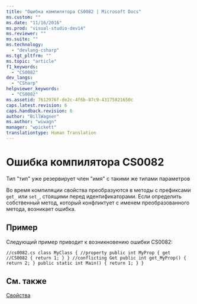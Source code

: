 ```yaml
---
title: "Ошибка компилятора CS0082 | Microsoft Docs"
ms.custom: ""
ms.date: "11/16/2016"
ms.prod: "visual-studio-dev14"
ms.reviewer: ""
ms.suite: ""
ms.technology: 
  - "devlang-csharp"
ms.tgt_pltfrm: ""
ms.topic: "article"
f1_keywords: 
  - "CS0082"
dev_langs: 
  - "CSharp"
helpviewer_keywords: 
  - "CS0082"
ms.assetid: 7612976f-de2c-4f6b-87c9-43175821650c
caps.latest.revision: 6
caps.handback.revision: 6
author: "BillWagner"
ms.author: "wiwagn"
manager: "wpickett"
translationtype: Human Translation
---
```

# Ошибка компилятора CS0082
Тип "тип" уже резервирует член "имя" с такими же типами параметров  
  
 Во время компиляции свойства преобразуются в методы с префиксами `get_` или `set_`, стоящими перед идентификаторами. Если определить собственный метод, который конфликтует с именем преобразованного метода, возникает ошибка.  
  
## Пример  
 Следующий пример приводит к возникновению ошибки CS0082:  
  
```  
//cs0082.cs class MyClass { //property public int MyProp { get //CS0082 { return 1; } } //conflicting Get public int get_MyProp() { return 2; } public static int Main() { return 1; } }  
```  
  
## См. также  
 [Свойства](../../csharp/programming-guide/classes-and-structs/properties.md)